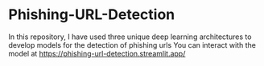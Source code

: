 # Phishing-URL-Detection
In this repository, I have used three unique deep learning architectures to develop models for the detection of phishing urls
You can interact with the model at https://phishing-url-detection.streamlit.app/
